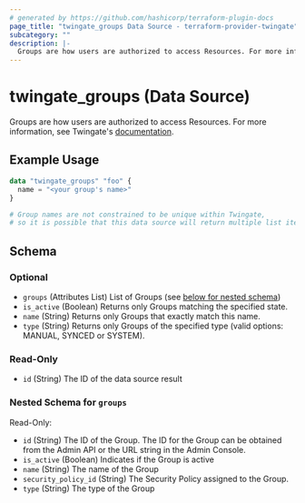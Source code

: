 ```yaml
---
# generated by https://github.com/hashicorp/terraform-plugin-docs
page_title: "twingate_groups Data Source - terraform-provider-twingate"
subcategory: ""
description: |-
  Groups are how users are authorized to access Resources. For more information, see Twingate's documentation https://docs.twingate.com/docs/groups.
---
```


# twingate_groups (Data Source)

Groups are how users are authorized to access Resources. For more information, see Twingate's [documentation](https://docs.twingate.com/docs/groups).

## Example Usage

```terraform
data "twingate_groups" "foo" {
  name = "<your group's name>"
}

# Group names are not constrained to be unique within Twingate,
# so it is possible that this data source will return multiple list items.
```

<!-- schema generated by tfplugindocs -->
## Schema

### Optional

- `groups` (Attributes List) List of Groups (see [below for nested schema](#nestedatt--groups))
- `is_active` (Boolean) Returns only Groups matching the specified state.
- `name` (String) Returns only Groups that exactly match this name.
- `type` (String) Returns only Groups of the specified type (valid options: MANUAL, SYNCED or SYSTEM).

### Read-Only

- `id` (String) The ID of the data source result

<a id="nestedatt--groups"></a>
### Nested Schema for `groups`

Read-Only:

- `id` (String) The ID of the Group. The ID for the Group can be obtained from the Admin API or the URL string in the Admin Console.
- `is_active` (Boolean) Indicates if the Group is active
- `name` (String) The name of the Group
- `security_policy_id` (String) The Security Policy assigned to the Group.
- `type` (String) The type of the Group


